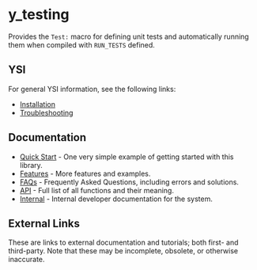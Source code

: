 # y_testing

Provides the `Test:` macro for defining unit tests and automatically running them when compiled with `RUN_TESTS` defined.

## YSI

For general YSI information, see the following links:

* [Installation](../installation.md)
* [Troubleshooting](../troubleshooting.md)

## Documentation

* [Quick Start](y_testing/quick-start.md) - One very simple example of getting started with this library.
* [Features](y_testing/features.md) - More features and examples.
* [FAQs](y_testing/faqs.md) - Frequently Asked Questions, including errors and solutions.
* [API](y_testing/api.md) - Full list of all functions and their meaning.
* [Internal](y_testing/internal.md) - Internal developer documentation for the system.

## External Links

These are links to external documentation and tutorials; both first- and third-party.  Note that these may be incomplete, obsolete, or otherwise inaccurate.

